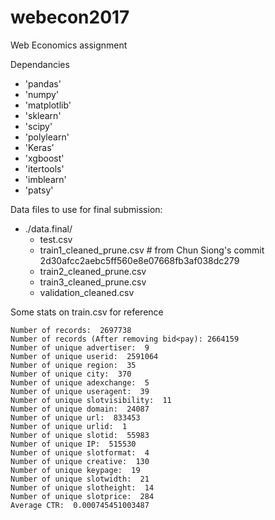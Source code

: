 # webecon2017
Web Economics assignment

Dependancies
* 'pandas'
* 'numpy'
* 'matplotlib'
* 'sklearn'
* 'scipy'
* 'polylearn'
* 'Keras'
* 'xgboost'
* 'itertools'
* 'imblearn'
* 'patsy'


Data files to use for final submission:
   * ./data.final/
     * test.csv
     * train1_cleaned_prune.csv # from Chun Siong's commit 2d30afcc2aebc5ff560e8e07668fb3af038dc279
     * train2_cleaned_prune.csv
     * train3_cleaned_prune.csv
     * validation_cleaned.csv

Some stats on train.csv for reference

    Number of records:  2697738
    Number of records (After removing bid<pay): 2664159
    Number of unique advertiser:  9
    Number of unique userid:  2591064
    Number of unique region:  35
    Number of unique city:  370
    Number of unique adexchange:  5
    Number of unique useragent:  39
    Number of unique slotvisibility:  11
    Number of unique domain:  24087
    Number of unique url:  833453
    Number of unique urlid:  1
    Number of unique slotid:  55983
    Number of unique IP:  515530
    Number of unique slotformat:  4
    Number of unique creative:  130
    Number of unique keypage:  19
    Number of unique slotwidth:  21
    Number of unique slotheight:  14
    Number of unique slotprice:  284
    Average CTR:  0.000745451003487



